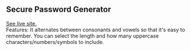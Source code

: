 ## Secure Password Generator

[See live site.](https://secure-password-generator.pages.dev)<br/>
Features: It alternates between consonants and vowels so that it's easy to remember. You can select the length and how many uppercase characters/numbers/symbols to include.